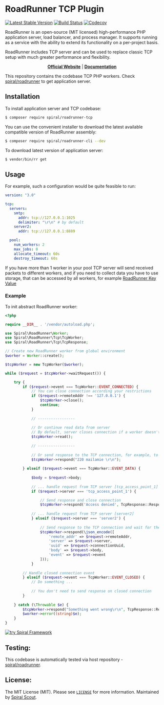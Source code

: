 # RoadRunner TCP Plugin

[![Latest Stable Version](https://poser.pugx.org/spiral/roadrunner-tcp/version)](https://packagist.org/packages/spiral/roadrunner-tcp)
[![Build Status](https://github.com/spiral/roadrunner-tcp/workflows/build/badge.svg)](https://github.com/spiral/roadrunner-tcp/actions)
[![Codecov](https://codecov.io/gh/spiral/roadrunner-tcp/branch/master/graph/badge.svg)](https://codecov.io/gh/spiral/roadrunner-tcp/)

RoadRunner is an open-source (MIT licensed) high-performance PHP application server, load balancer, and process manager.
It supports running as a service with the ability to extend its functionality on a per-project basis.

RoadRunner includes TCP server and can be used to replace classic TCP setup with much greater performance and flexibility.

<p align="center">
	<a href="https://roadrunner.dev/"><b>Official Website</b></a> | 
	<a href="https://roadrunner.dev/docs"><b>Documentation</b></a>
</p>

This repository contains the codebase TCP PHP workers. Check [spiral/roadrunner](https://github.com/spiral/roadrunner)
to get application server.

## Installation

To install application server and TCP codebase:

```bash
$ composer require spiral/roadrunner-tcp
```

You can use the convenient installer to download the latest available compatible version of RoadRunner assembly:

```bash
$ composer require spiral/roadrunner-cli --dev
```

To download latest version of application server:

```bash
$ vendor/bin/rr get
```

## Usage

For example, such a configuration would be quite feasible to run:

```yaml
version: "3.0"

tcp:
  servers:
    smtp:
      addr: tcp://127.0.0.1:1025
      delimiter: "\r\n" # by default
    server2:
      addr: tcp://127.0.0.1:8889

  pool:
    num_workers: 2
    max_jobs: 0
    allocate_timeout: 60s
    destroy_timeout: 60s
```

If you have more than 1 worker in your pool TCP server will send received packets to different workers,
and if you need to collect data you have to use storage, that can be accessed by all workers, for example [RoadRunner Key Value](https://github.com/spiral/roadrunner-kv)

### Example

To init abstract RoadRunner worker:

```php
<?php

require __DIR__ . '/vendor/autoload.php';

use Spiral\RoadRunner\Worker;
use Spiral\RoadRunner\Tcp\TcpWorker;
use Spiral\RoadRunner\Tcp\TcpResponse;

// Create new RoadRunner worker from global environment
$worker = Worker::create();

$tcpWorker = new TcpWorker($worker);

while ($request = $tcpWorker->waitRequest()) {

    try {
        if ($request->event === TcpWorker::EVENT_CONNECTED) {
            // You can close connection according your restrictions
            if ($request->remoteAddr !== '127.0.0.1') {
                $tcpWorker->close();
                continue;
            }
            
            // -----------------
            
            // Or continue read data from server
            // By default, server closes connection if a worker doesn't send CONTINUE response 
            $tcpWorker->read();
            
            // -----------------
            
            // Or send response to the TCP connection, for example, to the SMTP client
            $tcpWorker->respond("220 mailamie \r\n");
            
        } elseif ($request->event === TcpWorker::EVENT_DATA) {
                   
            $body = $request->body;
            
            // ... handle request from TCP server [tcp_access_point_1]
            if ($request->server === 'tcp_access_point_1') {

                // Send response and close connection
                $tcpWorker->respond('Access denied', TcpResponse::RespondClose);
               
            // ... handle request from TCP server [server2] 
            } elseif ($request->server === 'server2') {
                
                // Send response to the TCP connection and wait for the next request
                $tcpWorker->respond(\json_encode([
                    'remote_addr' => $request->remoteAddr,
                    'server' => $request->server,
                    'uuid' => $request->connectionUuid,
                    'body' => $request->body,
                    'event' => $request->event
                ]));
            }
           
        // Handle closed connection event 
        } elseif ($request->event === TcpWorker::EVENT_CLOSED) {
            // Do something ...
            
            // You don't need to send response on closed connection
        }
        
    } catch (\Throwable $e) {
        $tcpWorker->respond("Something went wrong\r\n", TcpResponse::RespondClose);
        $worker->error((string)$e);
    }
}
```

<a href="https://spiral.dev/">
<img src="https://user-images.githubusercontent.com/773481/220979012-e67b74b5-3db1-41b7-bdb0-8a042587dedc.jpg" alt="try Spiral Framework" />
</a>

## Testing:

This codebase is automatically tested via host repository - [spiral/roadrunner](https://github.com/spiral/roadrunner).

## License:

The MIT License (MIT). Please see [`LICENSE`](./LICENSE) for more information. Maintained
by [Spiral Scout](https://spiralscout.com).
